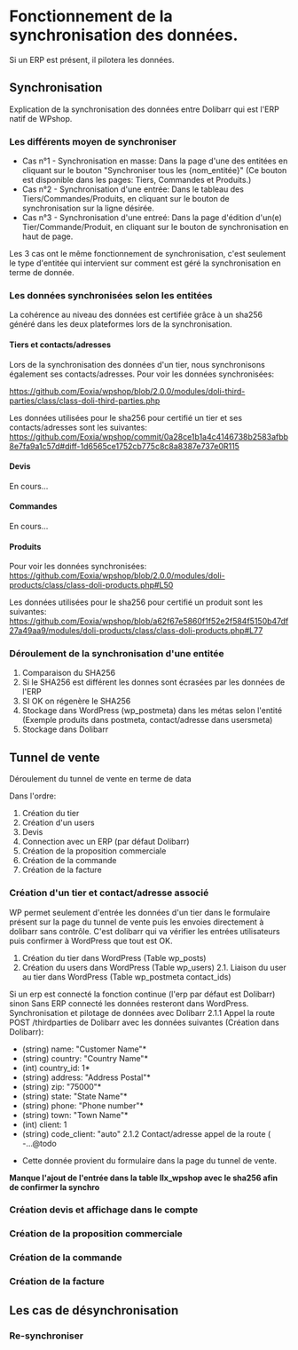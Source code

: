 # Fonctionnement de la synchronisation des données.

Si un ERP est présent, il pilotera les données.

## Synchronisation

Explication de la synchronisation des données entre Dolibarr qui est l'ERP natif de WPshop.

### Les différents moyen de synchroniser

- Cas n°1 - Synchronisation en masse: Dans la page d'une des entitées en cliquant sur le bouton "Synchroniser tous les {nom_entitée}" (Ce bouton est disponible dans les pages: Tiers, Commandes et Produits.)
- Cas n°2 - Synchronisation d'une entrée: Dans le tableau des Tiers/Commandes/Produits, en cliquant sur le bouton de synchronisation sur la ligne désirée.
- Cas n°3 - Synchronisation d'une entreé: Dans la page d'édition d'un(e) Tier/Commande/Produit, en cliquant sur le bouton de synchronisation en haut de page.

Les 3 cas ont le même fonctionnement de synchronisation, c'est seulement le type d'entitée qui intervient sur comment est géré la synchronisation en terme de donnée.

### Les données synchronisées selon les entitées

La cohérence au niveau des données est certifiée grâce à un sha256 généré dans les deux plateformes lors de la synchronisation.

#### Tiers et contacts/adresses

Lors de la synchronisation des données d'un tier, nous synchronisons également ses contacts/adresses.
Pour voir les données synchronisées:

https://github.com/Eoxia/wpshop/blob/2.0.0/modules/doli-third-parties/class/class-doli-third-parties.php

Les données utilisées pour le sha256 pour certifié un tier et ses contacts/adresses sont les suivantes:
https://github.com/Eoxia/wpshop/commit/0a28ce1b1a4c4146738b2583afbb8e7fa9a1c57d#diff-1d6565ce1752cb775c8c8a8387e737e0R115

#### Devis

En cours...

#### Commandes

En cours...

#### Produits

Pour voir les données synchronisées: 
https://github.com/Eoxia/wpshop/blob/2.0.0/modules/doli-products/class/class-doli-products.php#L50

Les données utilisées pour le sha256 pour certifié un produit sont les suivantes:
https://github.com/Eoxia/wpshop/blob/a62f67e5860f1f52e2f584f5150b47df27a49aa9/modules/doli-products/class/class-doli-products.php#L77

### Déroulement de la synchronisation d'une entitée

1. Comparaison du SHA256
2. Si le SHA256 est différent les donnes sont écrasées par les données de l'ERP
3. SI OK on régenère le SHA256 
4. Stockage dans WordPress (wp_postmeta) dans les métas selon l'entité (Exemple produits dans postmeta, contact/adresse dans usersmeta)
5. Stockage dans Dolibarr

## Tunnel de vente

Déroulement du tunnel de vente en terme de data

Dans l'ordre:
1. Création du tier
2. Création d'un users
3. Devis
4. Connection avec un ERP (par défaut Dolibarr)
5. Création de la proposition commerciale
6. Création de la commande
7. Création de la facture

### Création d'un tier et contact/adresse associé

WP permet seulement d'entrée les données d'un tier dans le formulaire présent sur la page du tunnel de vente puis les envoies directement à dolibarr sans contrôle. C'est dolibarr qui va vérifier les entrées utilisateurs puis confirmer à WordPress que tout est OK.

1. Création du tier dans WordPress (Table wp_posts)
2. Création du users dans WordPress (Table wp_users)
2.1. Liaison du user au tier dans WordPress (Table wp_postmeta contact_ids)

Si un erp est connecté la fonction continue (l'erp par défaut est Dolibarr) sinon Sans ERP connecté les données resteront dans WordPress.
Synchronisation et pilotage de données avec Dolibarr
2.1.1 Appel la route POST /thirdparties de Dolibarr avec les données suivantes (Création dans Dolibarr):
- (string) name: "Customer Name"*
- (string) country: "Country Name"*
- (int) country_id: 1*
- (string) address: "Address Postal"*
- (string) zip: "75000"*
- (string) state: "State Name"*
- (string) phone: "Phone number"*
- (string) town: "Town Name"*
- (int) client: 1
- (string) code_client: "auto"
2.1.2 Contact/adresse appel de la route (
 -...@todo

* Cette donnée provient du formulaire dans la page du tunnel de vente.

**Manque l'ajout de l'entrée dans la table llx_wpshop avec le sha256 afin de confirmer la synchro**

### Création devis et affichage dans le compte
### Création de la proposition commerciale
### Création de la commande
### Création de la facture
## Les cas de désynchronisation
### Re-synchroniser
